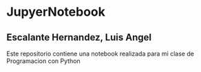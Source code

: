 # JupyerNotebook
## Escalante Hernandez, Luis Angel
Este repositorio contiene una notebook realizada para mi clase de Programacion con Python